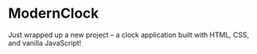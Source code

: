 # ModernClock
Just wrapped up a new project – a clock application built with HTML, CSS, and vanilla JavaScript! 
